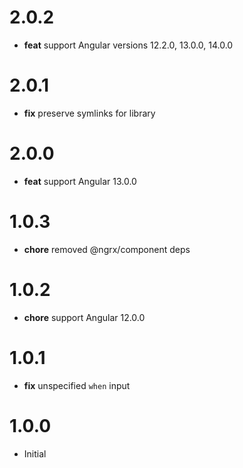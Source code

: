 # 2.0.2

- **feat** support Angular versions 12.2.0, 13.0.0, 14.0.0

# 2.0.1

- **fix** preserve symlinks for library

# 2.0.0

- **feat** support Angular 13.0.0

# 1.0.3

- **chore** removed @ngrx/component deps

# 1.0.2

- **chore** support Angular 12.0.0

# 1.0.1

- **fix** unspecified `when` input

# 1.0.0

- Initial
